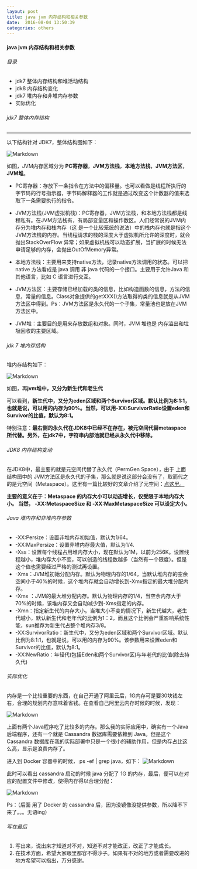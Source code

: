 ```yaml
---
layout: post
title: java jvm 内存结构和相关参数
date:  2016-08-04 13:50:39
categories: others
---
```

#### java jvm 内存结构和相关参数

###### 目录
+ jdk7 整体内存结构和堆活动结构
+ jdk8 内存结构变化
+ jdk7 堆内存和非堆内存参数
+ 实际优化

###### jdk7 整体内存结构	
---
以下结构针对 JDK7，整体结构图如下：

![Markdown](https://camo.githubusercontent.com/fd7687dc69bb277bf715f8dc21d420634fdfad58/687474703a2f2f3778727a6c6d2e636f6d312e7a302e676c622e636c6f7564646e2e636f6d2f6a646b372545352538362538352545352541442539382545372542422539332545362539452538342545352539422542452e706e67) 

如图，JVM内存区域分为 **PC寄存器**，**JVM方法栈**，**本地方法栈**，**JVM方法区**，**JVM堆**。

+ PC寄存器：存放下一条指令在方法中的偏移量。也可以看做是线程所执行的字节码的行号指示器，字节码解释器的工作就是通过改变这个计数器的值来选取下一条需要执行的指令。

+ JVM方法栈(JVM虚拟机栈)：PC寄存器，JVM方法栈，和本地方法栈都是线程私有。在JVM方法栈有，有局部变量区和操作数区。人们经常说的JVM内存分为堆内存和栈内存（这 是一个比较笼统的说法）中的栈内存也就是指这个JVM方法栈的内存。当线程请求的栈的深度大于虚拟机所允许的深度时，就会抛出StackOverFlow 异常；如果虚拟机栈可以动态扩展，当扩展的时候无法申请足够的内存，会抛出OutOfMemory异常。

+ 本地方法栈：主要用来支持native方法，记录native方法调用的状态。可以把native 方法看成是 java 调用 非 java 代码的一个接口。主要用于允许Java 和其他语言，比如 C 语言进行交互。

+ JVM方法区：主要存储已经加载的类的信息，比如构造函数的信息，方法的信息，常量的信息。Class对象提供的getXXX()方法取得的类的信息就是从JVM方法区中得到。Ps：JVM方法区是永久代的一个子集，常量池也是放在JVM方法区中。

+ JVM堆：主要目的是用来存放数组和对象。同时，JVM 堆也是 内存溢出和垃圾回收的主要区域。

###### jdk 7 堆内存结构

堆内存结构如下：


![Markdown](https://camo.githubusercontent.com/0e3ed277cb3d83c43bf9c50126ec740bbefeac9b/687474703a2f2f3778727a6c6d2e636f6d312e7a302e676c622e636c6f7564646e2e636f6d2f2545352541302538362545352538362538352545352541442539382545372542422539332545362539452538342e706e67) 

如图，再**jvm堆中，又分为新生代和老生代**

可以看到，**新生代中，又分为eden区域和两个Survivor区域。默认比例为8:1:1，也就是说，可以用的内存为90%。当然，可以用-XX:SurvivorRatio设置eden和Survivor的比值，默认为8:1。**

特别注意：**最右侧的永久代在JDK8中已经不在存在，被元空间代替metaspace所代替。另外，在jdk7中，字符串内部池就已经从永久代中移除。**

###### JDK8 内存结构变动

在JDK8中，最主要的就是元空间代替了永久代（PermGen Space），由于 上面结构图中的 JVM方法区是永久代的子集，那么就是说这部分会没有了，取而代之的是元空间（Metaspace）。这里有一篇比较好的文章介绍了元空间：[点这里。](http://blog.csdn.net/zhyhang/article/details/17246223 "介绍" )

**主要的意义在于：Metaspace 的内存大小可以动态增长，仅受限于本地内存大小。 当然，
-XX:MetaspaceSize 和 -XX:MaxMetaspaceSize 可以设定大小。**

###### Java 堆内存和非堆内存参数
+ -XX:Persize：设置非堆内存初始值，默认为1/64。
+ -XX:MaxPersize：设置非堆内存最大值，默认为1/4.
+ -Xss：设置每个线程占用堆内存大小，现在默认为1M，以前为256K。设置线程越小，堆内存大小不变，可以创造的线程数越多（当然有一个限度）。但是这个值也需要经过严格的测试再设置。
+ -Xms：JVM堆初始分配内存。默认为物理内存的1/64，当默认堆内存的空余空间小于40%的时候，这个堆内存就会自动增长到-Xmx指定的最大堆分配内存。
+ -Xmx ：JVM的最大堆分配内存。默认为物理内存的1/4，当空余内存大于70%的时候，该堆内存又会自动减少到-Xms指定的内存。
+ -Xmn：指定新生代的内存大小。当堆大小不变的情况下，新生代越大，老生代越小，默认新生代和老年代的比例为1：2，而且这个比例会严重影响系统性能，sun推荐为新生代占整个堆内存3/8。
+ -XX:SurvivorRatio：新生代中，又分为eden区域和两个Survivor区域。默认比例为8:1:1，也就是说，可以用的内存为90%。该参数用来设置eden和Survivor的比值，默认为8:1。
+ -XX:NewRatio：年轻代(包括Eden和两个Survivor区)与年老代的比值(除去持久代)

###### 实际优化

内存是一个比较重要的东西，在自己开通了阿里云后，1G内存可是要30块钱左右，合理的规划内存意味着省钱。在查看自己阿里云内存时候的时候，发现：

![Markdown](https://camo.githubusercontent.com/12eff3c78868cdfa38d46406b093c7c506d57486/687474703a2f2f3778727a6c6d2e636f6d312e7a302e676c622e636c6f7564646e2e636f6d2f616c6979756e6275672e706e67)

上面有两个Java程序吃了比较多的内存。那么我的实际应用中，确实有一个Java后端程序，还有一个就是 Cassandra 数据库需要依赖到 Java。但是这个 Cassandra 数据库在我的实际部署中只是一个很小的辅助作用，但是内存占比这么高，显示是浪费内存了。

进入到 Docker 容器中的时候， ps -ef | grep java，如下：
![Markdown](https://camo.githubusercontent.com/2a7e958a8d2dd8037ec663d056b1c25b313887d9/687474703a2f2f3778727a6c6d2e636f6d312e7a302e676c622e636c6f7564646e2e636f6d2f616c6979756e627567322e706e67)

此时可以看出 cassandra 启动的时候 java 分配了 1G 的内存，最后，便可以在对应的配置文件中修改，使得内存得以合理分配：

![Markdown](https://camo.githubusercontent.com/d8529444984d4e732b310f9810aed08816605104/687474703a2f2f3778727a6c6d2e636f6d312e7a302e676c622e636c6f7564646e2e636f6d2f616c6979756e627567332e706e67)

Ps：（后面 用了 Docker 的 cassandra 后，因为没镜像没提供参数，所以降不下来了。。。无语ing）

###### 写在最后
1. 写出来，说出来才知道对不对，知道不对才能改正，改正了才能成长。
2. 在技术方面，希望大家眼里都容不得沙子。如果有不对的地方或者需要改进的地方希望可以指出，万分感谢。
